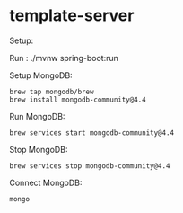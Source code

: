 # template-server
Setup:

Run : ./mvnw spring-boot:run

Setup MongoDB:

	brew tap mongodb/brew
	brew install mongodb-community@4.4

Run MongoDB:

	brew services start mongodb-community@4.4	
	
Stop MongoDB:
	
	brew services stop mongodb-community@4.4
	
Connect MongoDB:

	mongo
	
